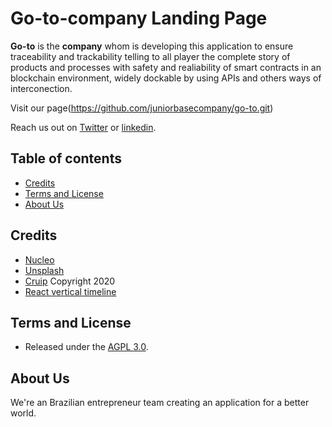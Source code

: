 # Go-to-company Landing Page

**Go-to** is the **company** whom is developing this application to ensure traceability and trackability telling to all player the complete story of products and processes with safety and realiability of smart contracts in an blockchain environment, widely dockable by using APIs and others ways of interconection.

Visit our page(https://github.com/juniorbasecompany/go-to.git)

Reach us out on [Twitter](https://twitter.com/jrlivre) or [linkedin](https://www.linkedin.com/in/juniorbasecompany).

## Table of contents

* [Credits](#credits)
* [Terms and License](#terms-and-license)
* [About Us](#about-us)

## Credits

- [Nucleo](https://nucleoapp.com/)
- [Unsplash](https://unsplash.com/)
- [Cruip](https://cruip.com/) Copyright 2020
- [React vertical timeline](https://stephane-monnot.github.io/react-vertical-timeline)

## Terms and License

- Released under the [AGPL 3.0](https://www.gnu.org/licenses/agpl-3.0.pt-br.html).

## About Us

We're an Brazilian entrepreneur team creating an application for a better world.
